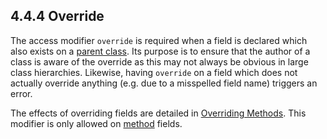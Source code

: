 ## 4.4.4 Override

The access modifier `override` is required when a field is declared which also exists on a [parent class](types-class-inheritance.md). Its purpose is to ensure that the author of a class is aware of the override as this may not always be obvious in large class hierarchies. Likewise, having `override` on a field which does not actually override anything (e.g. due to a misspelled field name) triggers an error.

The effects of overriding fields are detailed in [Overriding Methods](class-field-overriding.md). This modifier is only allowed on [method](class-field-method.md) fields.
